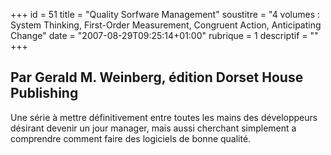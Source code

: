 +++
id = 51
title = "Quality Sorfware Management"
soustitre = "4 volumes : System Thinking, First-Order Measurement,  Congruent Action, Anticipating Change"
date = "2007-08-29T09:25:14+01:00"
rubrique = 1
descriptif = ""
+++

<h2>Par Gerald M. Weinberg, édition Dorset House Publishing</h2>
<img7><img8><img9>

Une série à mettre définitivement entre toutes les mains des développeurs désirant devenir un jour manager, mais aussi cherchant simplement a comprendre comment faire des logiciels de bonne qualité.
